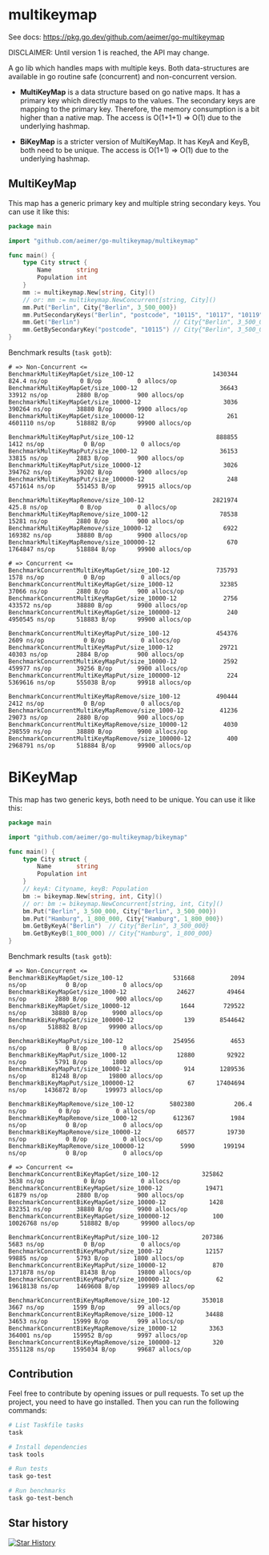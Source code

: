 # multikeymap

See docs: https://pkg.go.dev/github.com/aeimer/go-multikeymap

DISCLAIMER: Until version 1 is reached, the API may change.

A go lib which handles maps with multiple keys.
Both data-structures are available in go routine safe (concurrent) and non-concurrent version.

* **MultiKeyMap** is a data structure based on go native maps.
It has a primary key which directly maps to the values.
The secondary keys are mapping to the primary key.
Therefore, the memory consumption is a bit higher than a native map.
The access is O(1+1+1) => O(1) due to the underlying hashmap.

* **BiKeyMap** is a stricter version of MultiKeyMap.
It has KeyA and KeyB, both need to be unique.
The access is O(1+1) => O(1) due to the underlying hashmap.

## MultiKeyMap

This map has a generic primary key and multiple string secondary keys.
You can use it like this:

```go
package main

import "github.com/aeimer/go-multikeymap/multikeymap"

func main() {
	type City struct {
		Name       string
		Population int
	}
	mm := multikeymap.New[string, City]()
	// or: mm := multikeymap.NewConcurrent[string, City]()
	mm.Put("Berlin", City{"Berlin", 3_500_000})
	mm.PutSecondaryKeys("Berlin", "postcode", "10115", "10117", "10119")
	mm.Get("Berlin")                          // City{"Berlin", 3_500_000}
	mm.GetBySecondaryKey("postcode", "10115") // City{"Berlin", 3_500_000}
}
```

Benchmark results (`task gotb`):

```
# => Non-Concurrent <=
BenchmarkMultiKeyMapGet/size_100-12                   	 1430344	       824.4 ns/op	       0 B/op	       0 allocs/op
BenchmarkMultiKeyMapGet/size_1000-12                  	   36643	     33912 ns/op	    2880 B/op	     900 allocs/op
BenchmarkMultiKeyMapGet/size_10000-12                 	    3036	    390264 ns/op	   38880 B/op	    9900 allocs/op
BenchmarkMultiKeyMapGet/size_100000-12                	     261	   4601110 ns/op	  518882 B/op	   99900 allocs/op

BenchmarkMultiKeyMapPut/size_100-12                   	  888855	      1412 ns/op	       0 B/op	       0 allocs/op
BenchmarkMultiKeyMapPut/size_1000-12                  	   36153	     33815 ns/op	    2883 B/op	     900 allocs/op
BenchmarkMultiKeyMapPut/size_10000-12                 	    3026	    394762 ns/op	   39202 B/op	    9900 allocs/op
BenchmarkMultiKeyMapPut/size_100000-12                	     248	   4571614 ns/op	  551453 B/op	   99915 allocs/op

BenchmarkMultiKeyMapRemove/size_100-12                	 2821974	       425.8 ns/op	       0 B/op	       0 allocs/op
BenchmarkMultiKeyMapRemove/size_1000-12               	   78538	     15281 ns/op	    2880 B/op	     900 allocs/op
BenchmarkMultiKeyMapRemove/size_10000-12              	    6922	    169382 ns/op	   38880 B/op	    9900 allocs/op
BenchmarkMultiKeyMapRemove/size_100000-12             	     670	   1764847 ns/op	  518884 B/op	   99900 allocs/op

# => Concurrent <=
BenchmarkConcurrentMultiKeyMapGet/size_100-12         	  735793	      1578 ns/op	       0 B/op	       0 allocs/op
BenchmarkConcurrentMultiKeyMapGet/size_1000-12        	   32385	     37066 ns/op	    2880 B/op	     900 allocs/op
BenchmarkConcurrentMultiKeyMapGet/size_10000-12       	    2756	    433572 ns/op	   38880 B/op	    9900 allocs/op
BenchmarkConcurrentMultiKeyMapGet/size_100000-12      	     240	   4950545 ns/op	  518883 B/op	   99900 allocs/op

BenchmarkConcurrentMultiKeyMapPut/size_100-12         	  454376	      2609 ns/op	       0 B/op	       0 allocs/op
BenchmarkConcurrentMultiKeyMapPut/size_1000-12        	   29721	     40303 ns/op	    2884 B/op	     900 allocs/op
BenchmarkConcurrentMultiKeyMapPut/size_10000-12       	    2592	    459977 ns/op	   39256 B/op	    9900 allocs/op
BenchmarkConcurrentMultiKeyMapPut/size_100000-12      	     224	   5369616 ns/op	  555038 B/op	   99918 allocs/op

BenchmarkConcurrentMultiKeyMapRemove/size_100-12      	  490444	      2412 ns/op	       0 B/op	       0 allocs/op
BenchmarkConcurrentMultiKeyMapRemove/size_1000-12     	   41236	     29073 ns/op	    2880 B/op	     900 allocs/op
BenchmarkConcurrentMultiKeyMapRemove/size_10000-12    	    4030	    298559 ns/op	   38880 B/op	    9900 allocs/op
BenchmarkConcurrentMultiKeyMapRemove/size_100000-12   	     400	   2968791 ns/op	  518884 B/op	   99900 allocs/op
```

# BiKeyMap

This map has two generic keys, both need to be unique.
You can use it like this:

```go
package main

import "github.com/aeimer/go-multikeymap/bikeymap"

func main() {
	type City struct {
		Name       string
		Population int
	}
	// keyA: Cityname, keyB: Population
	bm := bikeymap.New[string, int, City]()
	// or: bm := bikeymap.NewConcurrent[string, int, City]()
	bm.Put("Berlin", 3_500_000, City{"Berlin", 3_500_000})
	bm.Put("Hamburg", 1_800_000, City{"Hamburg", 1_800_000})
	bm.GetByKeyA("Berlin")  // City{"Berlin", 3_500_000}
	bm.GetByKeyB(1_800_000) // City{"Hamburg", 1_800_000}
}
```

Benchmark results (`task gotb`):

```
# => Non-Concurrent <=
BenchmarkBiKeyMapGet/size_100-12        	  531668	      2094 ns/op	       0 B/op	       0 allocs/op
BenchmarkBiKeyMapGet/size_1000-12       	   24627	     49464 ns/op	    2880 B/op	     900 allocs/op
BenchmarkBiKeyMapGet/size_10000-12      	    1644	    729522 ns/op	   38880 B/op	    9900 allocs/op
BenchmarkBiKeyMapGet/size_100000-12     	     139	   8544642 ns/op	  518882 B/op	   99900 allocs/op

BenchmarkBiKeyMapPut/size_100-12        	  254956	      4653 ns/op	       0 B/op	       0 allocs/op
BenchmarkBiKeyMapPut/size_1000-12       	   12880	     92922 ns/op	    5791 B/op	    1800 allocs/op
BenchmarkBiKeyMapPut/size_10000-12      	     914	   1289536 ns/op	   81248 B/op	   19800 allocs/op
BenchmarkBiKeyMapPut/size_100000-12     	      67	  17404694 ns/op	 1436872 B/op	  199973 allocs/op

BenchmarkBiKeyMapRemove/size_100-12     	 5802380	       206.4 ns/op	       0 B/op	       0 allocs/op
BenchmarkBiKeyMapRemove/size_1000-12    	  612367	      1984 ns/op	       0 B/op	       0 allocs/op
BenchmarkBiKeyMapRemove/size_10000-12   	   60577	     19730 ns/op	       0 B/op	       0 allocs/op
BenchmarkBiKeyMapRemove/size_100000-12  	    5990	    199194 ns/op	       0 B/op	       0 allocs/op

# => Concurrent <=
BenchmarkConcurrentBiKeyMapGet/size_100-12         	  325862	      3638 ns/op	       0 B/op	       0 allocs/op
BenchmarkConcurrentBiKeyMapGet/size_1000-12        	   19471	     61879 ns/op	    2880 B/op	     900 allocs/op
BenchmarkConcurrentBiKeyMapGet/size_10000-12       	    1428	    832351 ns/op	   38880 B/op	    9900 allocs/op
BenchmarkConcurrentBiKeyMapGet/size_100000-12      	     100	  10026768 ns/op	  518882 B/op	   99900 allocs/op

BenchmarkConcurrentBiKeyMapPut/size_100-12         	  207386	      5683 ns/op	       0 B/op	       0 allocs/op
BenchmarkConcurrentBiKeyMapPut/size_1000-12        	   12157	     99885 ns/op	    5793 B/op	    1800 allocs/op
BenchmarkConcurrentBiKeyMapPut/size_10000-12       	     870	   1371878 ns/op	   81438 B/op	   19800 allocs/op
BenchmarkConcurrentBiKeyMapPut/size_100000-12      	      62	  19618138 ns/op	 1469608 B/op	  199989 allocs/op

BenchmarkConcurrentBiKeyMapRemove/size_100-12      	  353018	      3667 ns/op	    1599 B/op	      99 allocs/op
BenchmarkConcurrentBiKeyMapRemove/size_1000-12     	   34488	     34653 ns/op	   15999 B/op	     999 allocs/op
BenchmarkConcurrentBiKeyMapRemove/size_10000-12    	    3363	    364001 ns/op	  159952 B/op	    9997 allocs/op
BenchmarkConcurrentBiKeyMapRemove/size_100000-12   	     320	   3551128 ns/op	 1595034 B/op	   99687 allocs/op
```

## Contribution

Feel free to contribute by opening issues or pull requests.
To set up the project, you need to have go installed.
Then you can run the following commands:

```bash
# List Taskfile tasks
task

# Install dependencies
task tools

# Run tests
task go-test

# Run benchmarks
task go-test-bench
```

## Star history

[![Star History](https://api.star-history.com/svg?repos=aeimer/go-multikeymap&type=Date)](https://star-history.com/#aeimer/go-multikeymap&Date)
